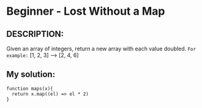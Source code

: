 # Beginner - Lost Without a Map
## DESCRIPTION:
Given an array of integers, return a new array with each value doubled.
`For example:`
[1, 2, 3] --> [2, 4, 6]
## My solution:
```
function maps(x){
  return x.map((el) => el * 2)
}
```
